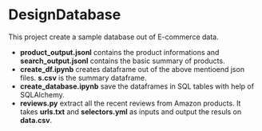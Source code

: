 # DesignDatabase

This project create a sample database out of E-commerce data.

* **product_output.jsonl** contains the product informations and **search_output.jsonl** contains the basic summary of products.
* **create_df.ipynb** creates dataframe out of the above mentioend json files. **s.csv** is the summary dataframe.
* **create_database.ipynb** save the dataframes in SQL tables with help of SQLAlchemy.
* **reviews.py** extract all the recent reviews from Amazon products. It takes **urls.txt** and **selectors.yml** as inputs and output the resuls on **data.csv**.

